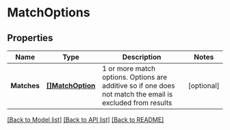 # MatchOptions

## Properties

Name | Type | Description | Notes
------------ | ------------- | ------------- | -------------
**Matches** | [**[]MatchOption**](MatchOption) | 1 or more match options. Options are additive so if one does not match the email is excluded from results | [optional] 

[[Back to Model list]](../README#documentation-for-models) [[Back to API list]](../README#documentation-for-api-endpoints) [[Back to README]](../README)


